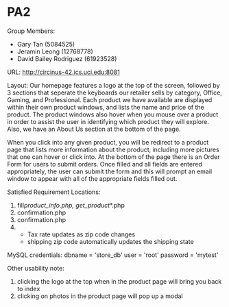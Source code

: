 # PA2

Group Members:

- Gary Tan (5084525)
- Jeramin Leong (12768778)
- David Bailey Rodriguez (61923528)

URL: http://circinus-42.ics.uci.edu:8081

Layout: Our homepage features a logo at the top of the screen, followed by 3 sections that seperate the keyboards our retailer sells by category, Office, Gaming, and Professional. Each product we have available are displayed within their own product windows, and lists the name and price of the product. The product windows also hover when you mouse over a product in order to assist the user in identifying which product they will explore. Also, we have an About Us section at the bottom of the page.

When you click into any given product, you will be redirect to a product page that lists more information about the product, including more pictures that one can hover or click into. At the bottom of the page there is an Order Form for users to submit orders. Once filled and all fields are entered appropriately, the user can submit the form and this will prompt an email window to appear with all of the appropriate fields filled out.

Satisfied Requirement Locations:

1. fill*product_info.php, get_product*\*.php
2. confirmation.php
3. confirmation.php
4. - Tax rate updates as zip code changes
   - shipping zip code automatically updates the shipping state

MySQL credentials:
dbname = 'store_db'
user = 'root'
password = 'mytest'

Other usability note:

1. clicking the logo at the top when in the product page will bring you back to index
2. clicking on photos in the product page will pop up a modal
